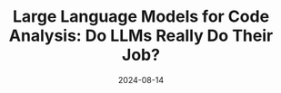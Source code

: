 ---
title: "Large Language Models for Code Analysis: Do LLMs Really Do Their Job?"
collection: talks
type: "Talk"
permalink: /talks/usenix2024
venue: "Usenix Security Symposium 2024"
date: 2024-08-14
location: "Philadelphia, Pennsylvania, USA"
---